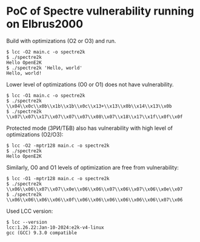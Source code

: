 # PoC of Spectre vulnerability running on Elbrus2000

Build with optimizations (O2 or O3) and run.

```
$ lcc -O2 main.c -o spectre2k
$ ./spectre2k
Hello OpenE2K
$ ./spectre2k 'Hello, world'
Hello, world!
```

Lower level of optimizations (O0 or O1) does not have vulnerability.

```
$ lcc -O1 main.c -o spectre2k
$ ./spectre2k
\\x04\\x0c\\x0b\\x1b\\x1b\\x0c\\x13+\\x13\\x0b\\x14\\x13\\x0b
$ ./spectre2k
\\x07\\x07\\x17\\x07\\x07\\x07\\x08\\x07\\x18\\x17\\x1f\\x0f\\x0f
```

Protected mode (ЗРИ/ТБВ) also has vulnerability with high level of optimizations (O2/O3):

```
$ lcc -O2 -mptr128 main.c -o spectre2k
$ ./spectre2k
Hello OpenE2K
```

Similarly, O0 and O1 levels of optimization are free from vulnerability:

```
$ lcc -O1 -mptr128 main.c -o spectre2k
$ ./spectre2k
\\x06\\x06\\x07\\x07\\x0e\\x06\\x06\\x07\\x06\\x07\\x06\\x0e\\x07
$ ./spectre2k
\\x06\\x06\\x06\\x06\\x0f\\x06\\x06\\x06\\x06\\x06\\x06\\x07\\x06
```

Used LCC version:
```
$ lcc --version
lcc:1.26.22:Jan-10-2024:e2k-v4-linux
gcc (GCC) 9.3.0 compatible
```
